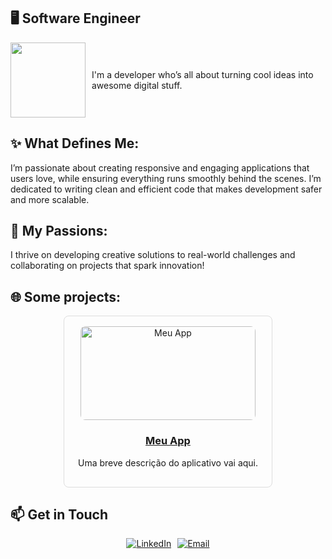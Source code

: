 ## 🖥️ Software Engineer

<div style="display: flex; align-items: center; justify-content: center;">
  <img src="https://media4.giphy.com/media/v1.Y2lkPTc5MGI3NjExMWc3NW11M2thOTV1a2F3M3FpZnE2NWQ2ZHJiODRoMWJ1YWtwc2F3YyZlcD12MV9pbnRlcm5hbF9naWZfYnlfaWQmY3Q9Zw/unQ3IJU2RG7DO/giphy.webp" width="120" style="margin-right: 10px;"/>
  <p>I'm a developer who’s all about turning cool ideas into awesome digital stuff.</p>
</div>

## ✨ What Defines Me:

I’m passionate about creating responsive and engaging applications that users love, while ensuring everything runs smoothly behind the scenes. I’m dedicated to writing clean and efficient code that makes development safer and more scalable.

## 💖 My Passions:

I thrive on developing creative solutions to real-world challenges and collaborating on projects that spark innovation!

## 🌐 Some projects:

<div style="border: 1px solid #ddd; border-radius: 8px; padding: 16px; width: 300px; text-align: center; margin: 10px auto;">
  <a href="https://seu-usuario.github.io/nome-do-seu-repositorio/">
    <img src="https://drive.google.com/uc?export=view&id=1zO1njpjWlnhSrwbjlV5xAHDYYz8xvd_B" alt="Meu App" width="280" height="150" style="border-radius: 8px;"/>
    <h3>Meu App</h3>
  </a>
  <p>Uma breve descrição do aplicativo vai aqui.</p>
</div>

## 📫 Get in Touch

<div style="display: flex; justify-content: center;">
  <a href="https://www.linkedin.com/in/shakyraportes">
    <img src="https://img.shields.io/badge/LinkedIn-0077B5?style=for-the-badge&logo=linkedin&logoColor=white" alt="LinkedIn">
  </a>
  <a href="mailto:shakyra.portes@gmail.com" style="margin-left: 10px;">
    <img src="https://img.shields.io/badge/Email-FF0000?style=for-the-badge&logo=gmail&logoColor=white" alt="Email">
  </a>
</div>
